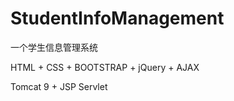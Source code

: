 # StudentInfoManagement

一个学生信息管理系统

HTML + CSS + BOOTSTRAP + jQuery + AJAX

Tomcat 9 + JSP Servlet
